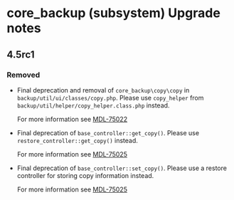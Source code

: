 # core_backup (subsystem) Upgrade notes

## 4.5rc1

### Removed

- Final deprecation and removal of `core_backup\copy\copy` in `backup/util/ui/classes/copy.php`. Please use `copy_helper` from `backup/util/helper/copy_helper.class.php` instead.

  For more information see [MDL-75022](https://tracker.moodle.org/browse/MDL-75022)
- Final deprecation of `base_controller::get_copy()`. Please use `restore_controller::get_copy()` instead.

  For more information see [MDL-75025](https://tracker.moodle.org/browse/MDL-75025)
- Final deprecation of `base_controller::set_copy()`. Please use a restore controller for storing copy information instead.

  For more information see [MDL-75025](https://tracker.moodle.org/browse/MDL-75025)
